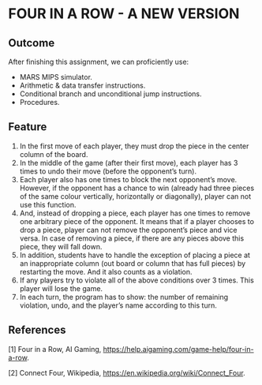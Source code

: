 # FOUR IN A ROW - A NEW VERSION
## Outcome
After finishing this assignment, we can proficiently use:
- MARS MIPS simulator.
- Arithmetic & data transfer instructions.
- Conditional branch and unconditional jump instructions.
- Procedures.
## Feature
1. In the first move of each player, they must drop the piece in the center column of the board.
2. In the middle of the game (after their first move), each player has 3 times to undo their
move (before the opponent’s turn).
3. Each player also has one times to block the next opponent’s move. However, if the
opponent has a chance to win (already had three pieces of the same colour vertically,
horizontally or diagonally), player can not use this function.
4. And, instead of dropping a piece, each player has one times to remove one arbitrary piece
of the opponent. It means that if a player chooses to drop a piece, player can not remove
the opponent’s piece and vice versa. In case of removing a piece, if there are any pieces
above this piece, they will fall down.
5. In addition, students have to handle the exception of placing a piece at an inappropriate
column (out board or column that has full pieces) by restarting the move. And it also
counts as a violation.
6. If any players try to violate all of the above conditions over 3 times. This player will lose
the game.
7. In each turn, the program has to show: the number of remaining violation, undo, and the
player’s name according to this turn.
## References

[1] Four in a Row, AI Gaming, https://help.aigaming.com/game-help/four-in-a-row.

[2] Connect Four, Wikipedia, https://en.wikipedia.org/wiki/Connect_Four.
